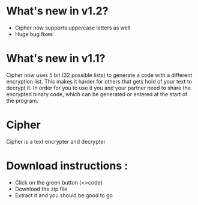 # What's new in v1.2?
- Cipher now supports uppercase letters as well
- Huge bug fixes

# What's new in v1.1?
Cipher now uses 5 bit (32 possible lists) to generate a code with a different encryption list. This makes it harder for others that gets hold of your text to decrypt it. In order for you to use it you and your partner need to share the encrypted binary code, which can be generated or entered at the start of the program.

# Cipher
Cipher is a text encrypter and decrypter

# Download instructions :
- Click on the green button (<>code) 
- Download the zip file
- Extract it and you should be good to go

